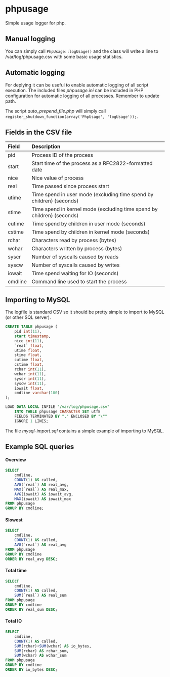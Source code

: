 # phpusage
Simple usage logger for php.

Manual logging
--------------
You can simply call ```PhpUsage::logUsage()``` and the class will write
a line to /var/log/phpusage.csv with some basic usage statistics.

Automatic logging
-----------------
For deplying it can be useful to enable automatic logging of all script
execution. The included files *phpusage.ini* can be included in PHP
configuration for automatic logging of all processes. Remember to update
path.

The script *auto_prepend_file.php* will simply call
```register_shutdown_function(array('PhpUsage', 'logUsage'));```.

Fields in the CSV file
----------------------

| Field   | Description                                                            |
| :------ | :--------------------------------------------------------------------- |
| pid     | Process ID of the process                                              |
| start   | Start time of the process as a RFC2822-formatted date                  |
| nice    | Nice value of process                                                  |
| real    | Time passed since process start                                        |
| utime   | Time spend in user mode (excluding time spend by children) (seconds)   |
| stime   | Time spend in kernel mode (excluding time spend by children) (seconds) |
| cutime  | Time spend by children in user mode (seconds)                          |
| cstime  | Time spend by children in kernel mode (seconds)                        |
| rchar   | Characters read by process (bytes)                                     |
| wchar   | Characters written by process (bytes)                                  |
| syscr   | Number of syscalls caused by reads                                     |
| syscw   | Number of syscalls caused by writes                                    |
| iowait  | Time spend waiting for IO (seconds)                                    |
| cmdline | Command line used to start the process                                 |

Importing to MySQL
------------------
The logfile is standard CSV so it should be pretty simple to import to MySQL (or
other SQL server).

```sql
CREATE TABLE phpusage (
	pid int(11),
	start timestamp,
	nice int(11),
	`real` float,
	utime float,
	stime float,
	cutime float,
	cstime float,
	rchar int(11),
	wchar int(11),
	syscr int(11),
	syscw int(11),
	iowait float,
	cmdline varchar(100)
);

LOAD DATA LOCAL INFILE "/var/log/phpusage.csv"
	INTO TABLE phpusage CHARACTER SET utf8
	FIELDS TERMINATED BY "," ENCLOSED BY "\""
	IGNORE 1 LINES;
```

The file *mysql-import.sql* contains a simple example of importing to MySQL.

Example SQL queries
-------------------

#### Overview
```sql
SELECT
	cmdline,
	COUNT(1) AS called,
	AVG(`real`) AS real_avg,
	MAX(`real`) AS real_max,
	AVG(iowait) AS iowait_avg,
	MAX(iowait) AS iowait_max
FROM phpusage
GROUP BY cmdline;
```

#### Slowest
```sql
SELECT
	cmdline,
	COUNT(1) AS called,
	AVG(`real`) AS real_avg
FROM phpusage
GROUP BY cmdline
ORDER BY real_avg DESC;
```

#### Total time
```sql
SELECT
	cmdline,
	COUNT(1) AS called,
	SUM(`real`) AS real_sum
FROM phpusage
GROUP BY cmdline
ORDER BY real_sum DESC;
```

#### Total IO
```sql
SELECT
	cmdline,
	COUNT(1) AS called,
	SUM(rchar)+SUM(wchar) AS io_bytes,
	SUM(rchar) AS rchar_sum,
	SUM(wchar) AS wchar_sum
FROM phpusage
GROUP BY cmdline
ORDER BY io_bytes DESC;
```
